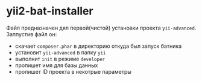 # yii2-bat-installer

Файл предназначен дял первой(чистой) установки проекта `yii-advanced`.
Заппустив файл он: 
 - скачает `composer.phar` в директорию откуда был запуск батника
 - установит `yii-advanced` в папку `yii`
 - выполнит `init` в режиме `developer`
 - пропишет имя для базы данных
 - пропишет ID проекта в некотрые параметры
